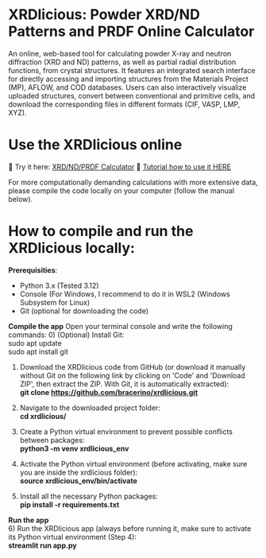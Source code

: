 # **XRDlicious: Powder XRD/ND Patterns and PRDF Online Calculator**

An online, web-based tool for calculating powder X-ray and neutron diffraction (XRD and ND) patterns, as well as partial radial distribution functions, from crystal structures.
It features an integrated search interface for directly accessing and importing structures from the Materials Project (MP), AFLOW, and COD databases. Users can also interactively visualize uploaded structures, convert between conventional and primitive cells, and download the corresponding files in different formats (CIF, VASP, LMP, XYZ).

# **Use the XRDlicious online**
🔗 Try it here: [XRD/ND/PRDF Calculator](https://rdf-xrd-calculator.streamlit.app/)
🔗 [Tutorial how to use it HERE](https://implant.fs.cvut.cz/xrdlicious/)


For more computationally demanding calculations with more extensive data, please compile the code locally on your computer (follow the manual below).
# **How to compile and run the XRDlicious locally:** 

**Prerequisities**: 
- Python 3.x (Tested 3.12)
- Console (For Windows, I recommend to do it in WSL2 (Windows Subsystem for Linux)
- Git (optional for downloading the code)
  


**Compile the app**
Open your terminal console and write the following commands: 
0) (Optional) Install Git:  
      sudo apt update  
      sudo apt install git    
      
1) Download the XRDlicious code from GitHub (or download it manually without Git on the following link by clicking on 'Code' and 'Download ZIP', then extract the ZIP. With Git, it is automatically extracted):  
      **git clone https://github.com/bracerino/xrdlicious.git**

2) Navigate to the downloaded project folder:  
      **cd xrdlicious/**

3) Create a Python virtual environment to prevent possible conflicts between packages:  
      **python3 -m venv xrdlicious_env**

4) Activate the Python virtual environment (before activating, make sure you are inside the xrdlicious folder):  
      **source xrdlicious_env/bin/activate**
   
5) Install all the necessary Python packages:  
      **pip install -r requirements.txt**

**Run the app**  
6) Run the XRDlicious app (always before running it, make sure to activate its Python virtual environment (Step 4):  
      **streamlit run app.py**
